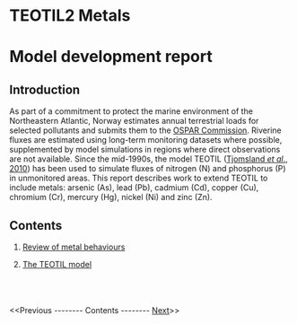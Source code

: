 # TEOTIL2 Metals
# Model development report

## Introduction

As part of a commitment to protect the marine environment of the Northeastern Atlantic, Norway estimates annual terrestrial loads for selected pollutants and submits them to the [OSPAR Commission](https://www.ospar.org/). Riverine fluxes are estimated using long-term monitoring datasets where possible, supplemented by model simulations in regions where direct observations are not available. Since the mid-1990s, the model TEOTIL ([Tjomsland *et al*., 2010](https://niva.brage.unit.no/niva-xmlui/handle/11250/214825)) has been used to simulate fluxes of nitrogen (N) and phosphorus (P) in unmonitored areas. This report describes work to extend TEOTIL to include metals: arsenic (As), lead (Pb), cadmium (Cd), copper (Cu), chromium (Cr), mercury (Hg), nickel (Ni) and zinc (Zn).

## Contents

 1. [Review of metal behaviours](01_metal_behaviour.html)
 
 2. [The TEOTIL model](02_teotil_model.html)

\
\
\
<<Previous -------- Contents -------- [Next](01_metal_behaviour.html)>>